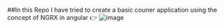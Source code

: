 ##In this Repo I have tried to create a basic couner application using the concept of NGRX in angular 👉
![image](https://user-images.githubusercontent.com/75598588/219884468-7766563d-2cfe-4dcb-9af0-5a78f44910c7.png)

